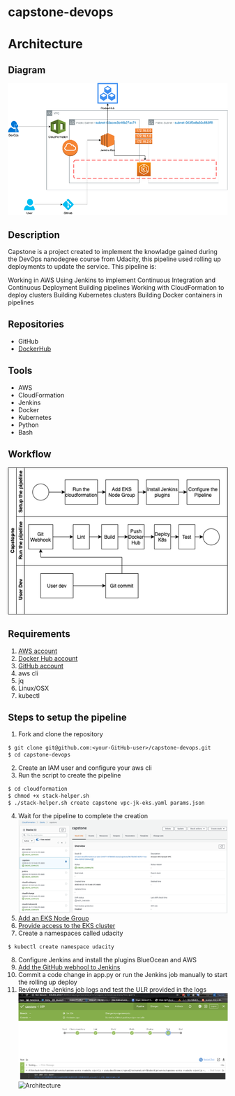 # capstone-devops


# Architecture

## Diagram

![Architecture](img/capstone.png)

## Description

Capstone is a project created to implement the knowladge gained during the DevOps nanodegree course from Udacity, this pipeline used rolling up deployments to update the service. This pipeline is:

Working in AWS
Using Jenkins to implement Continuous Integration and Continuous Deployment
Building pipelines
Working with  CloudFormation to deploy clusters
Building Kubernetes clusters
Building Docker containers in pipelines

## Repositories

* GitHub
* [DockerHub](https://hub.docker.com/repository/docker/ecme820721)

## Tools
* AWS
* CloudFormation
* Jenkins
* Docker
* Kubernetes
* Python
* Bash

## Workflow

![Workflow](img/workflow.png)

## Requirements

1. [AWS account](https://aws.amazon.com/premiumsupport/knowledge-center/create-and-activate-aws-account/)
2. [Docker Hub account](https://hub.docker.com/signup)
3. [GitHub account](https://github.com/join)
4. aws cli
5. jq
6. Linux/OSX
7. kubectl

## Steps to setup the pipeline
1. Fork and clone the repository
```
$ git clone git@github.com:<your-GitHub-user>/capstone-devops.git
$ cd capstone-devops
```
2. Create an IAM user and configure your aws cli
3. Run the script to create the pipeline
```
$ cd cloudformation
$ chmod +x stack-helper.sh
$ ./stack-helper.sh create capstone vpc-jk-eks.yaml params.json
```
4. Wait for the pipeline to complete the creation
![Stack complete](img/stack_complete.png)
5. [Add an EKS Node Group](https://docs.aws.amazon.com/eks/latest/userguide/create-managed-node-group.html)
6. [Provide access to the EKS cluster](https://aws.amazon.com/premiumsupport/knowledge-center/amazon-eks-cluster-access/)
7. Create a namespaces called udacity
```
$ kubectl create namespace udacity
```
8. Configure Jenkins and install the plugins BlueOcean and AWS
9. [Add the GitHub webhool to Jenkins](https://dzone.com/articles/adding-a-github-webhook-in-your-jenkins-pipeline)
10. Commit a code change in app.py or run the Jenkins job manually to start the rolling up deploy
11. Review the Jenkins job logs and test the ULR provided in the logs
![Jenkins logs](img/jenkins_pipeline.png)
![Architecture](img/test.png)
